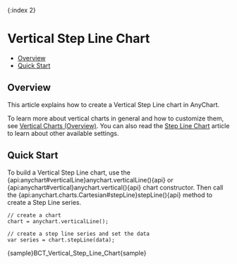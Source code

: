 {:index 2}
# Vertical Step Line Chart

* [Overview](#overview)
* [Quick Start](#quick_start)

## Overview

This article explains how to create a Vertical Step Line chart in AnyChart.

To learn more about vertical charts in general and how to customize them, see [Vertical Charts (Overview)](Overview).  You can also read the [Step Line Chart](../Step_Line_Chart) article to learn about other available settings.

## Quick Start

To build a Vertical Step Line chart, use the {api:anychart#verticalLine}anychart.verticalLine(){api} or {api:anychart#vertical}anychart.vertical(){api} chart constructor. Then call the {api:anychart.charts.Cartesian#stepLine}stepLine(){api} method to create a Step Line series.

```
// create a chart
chart = anychart.verticalLine();

// create a step line series and set the data
var series = chart.stepLine(data);
```

{sample}BCT\_Vertical\_Step\_Line\_Chart{sample}
